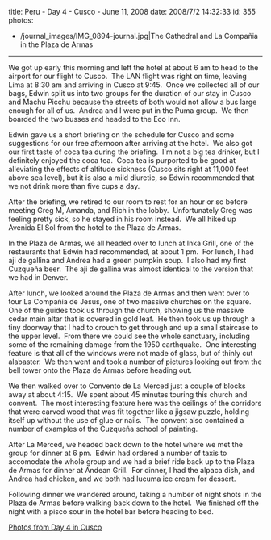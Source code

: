 title: Peru - Day 4 - Cusco - June 11, 2008
date: 2008/7/2 14:32:33
id: 355
photos:
- /journal_images/IMG_0894-journal.jpg|The Cathedral and La Compañia in the Plaza de Armas
---
We got up early this morning and left the hotel at about 6 am to head to the airport for our flight to Cusco.  The LAN flight was right on time, leaving Lima at 8:30 am and arriving in Cusco at 9:45.  Once we collected all of our bags, Edwin split us into two groups for the duration of our stay in Cusco and Machu Picchu because the streets of both would not allow a bus large enough for all of us.  Andrea and I were put in the Puma group.  We then boarded the two busses and headed to the Eco Inn.

Edwin gave us a short briefing on the schedule for Cusco and some suggestions for our free afternoon after arriving at the hotel.  We also got our first taste of coca tea during the briefing.  I'm not a big tea drinker, but I definitely enjoyed the coca tea.  Coca tea is purported to be good at alleviating the effects of altitude sickness (Cusco sits right at 11,000 feet above sea level), but it is also a mild diuretic, so Edwin recommended that we not drink more than five cups a day.

After the briefing, we retired to our room to rest for an hour or so before meeting Greg M, Amanda, and Rich in the lobby.  Unfortunately Greg was feeling pretty sick, so he stayed in his room instead.  We all hiked up Avenida El Sol from the hotel to the Plaza de Armas.

In the Plaza de Armas, we all headed over to lunch at Inka Grill, one of the restaurants that Edwin had recommended, at about 1 pm.  For lunch, I had aji de gallina and Andrea had a green pumpkin soup.  I also had my first Cuzqueña beer.  The aji de gallina was almost identical to the version that we had in Denver. 

After lunch, we looked around the Plaza de Armas and then went over to tour La Compañia de Jesus, one of two massive churches on the square.  One of the guides took us through the church, showing us the massive cedar main altar that is covered in gold leaf.  He then took us up through a tiny doorway that I had to crouch to get through and up a small staircase to the upper level.  From there we could see the whole sanctuary, including some of the remaining damage from the 1950 earthquake.  One interesting feature is that all of the windows were not made of glass, but of thinly cut alabaster.  We then went and took a number of pictures looking out from the bell tower onto the Plaza de Armas before heading out.

We then walked over to Convento de La Merced just a couple of blocks away at about 4:15.  We spent about 45 minutes touring this church and convent.  The most interesting feature here was the ceilings of the corridors that were carved wood that was fit together like a jigsaw puzzle, holding itself up without the use of glue or nails.  The convent also contained a number of examples of the Cuzqueña school of painting.

After La Merced, we headed back down to the hotel where we met the group for dinner at 6 pm.  Edwin had ordered a number of taxis to accomodate the whole group and we had a brief ride back up to the Plaza de Armas for dinner at Andean Grill.  For dinner, I had the alpaca dish, and Andrea had chicken, and we both had lucuma ice cream for dessert. 

Following dinner we wandered around, taking a number of night shots in the Plaza de Armas before walking back down to the hotel.  We finished off the night with a pisco sour in the hotel bar before heading to bed.

[Photos from Day 4 in Cusco](PhotoAlbum.aspx?ID=PERU20080611)